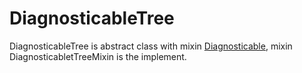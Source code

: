 # DiagnosticableTree
DiagnosticableTree is abstract class with mixin [Diagnosticable](./diagnosticable.md), mixin DiagnosticabletTreeMixin is the implement.
